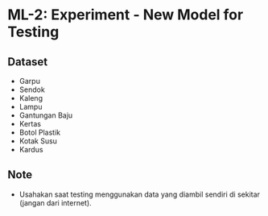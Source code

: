 # ML-2: Experiment - New Model for Testing

## Dataset
- Garpu
- Sendok
- Kaleng
- Lampu
- Gantungan Baju
- Kertas
- Botol Plastik
- Kotak Susu
- Kardus

## Note
- Usahakan saat testing menggunakan data yang diambil sendiri di sekitar (jangan dari internet).

